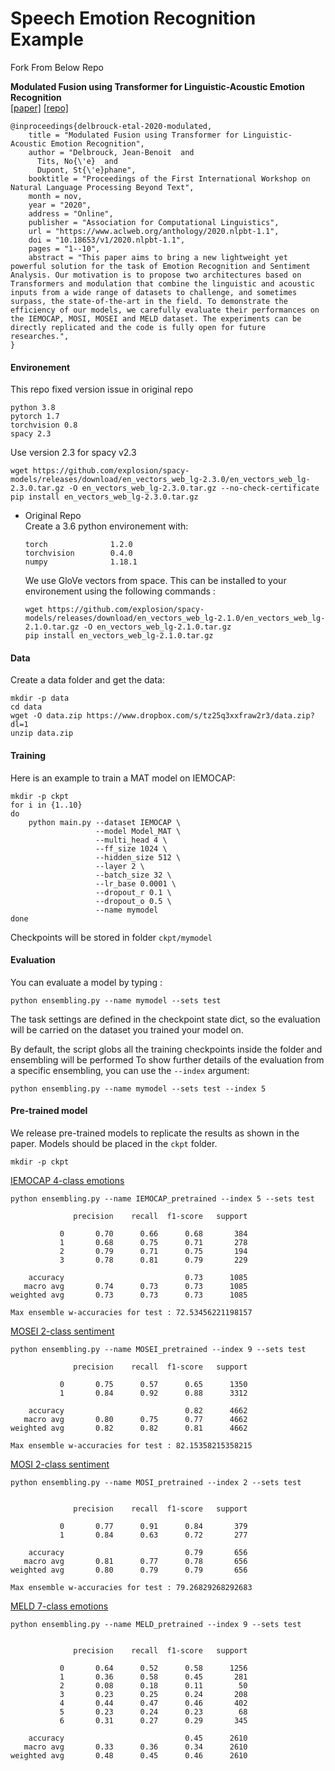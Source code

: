 # Speech Emotion Recognition Example
Fork From Below Repo 

**Modulated Fusion using Transformer for Linguistic-Acoustic Emotion Recognition**  
[[paper]](https://arxiv.org/abs/2010.02057) [[repo]](https://github.com/jbdel/modulated_fusion_transformer)

```
@inproceedings{delbrouck-etal-2020-modulated,
    title = "Modulated Fusion using Transformer for Linguistic-Acoustic Emotion Recognition",
    author = "Delbrouck, Jean-Benoit  and
      Tits, No{\'e}  and
      Dupont, St{\'e}phane",
    booktitle = "Proceedings of the First International Workshop on Natural Language Processing Beyond Text",
    month = nov,
    year = "2020",
    address = "Online",
    publisher = "Association for Computational Linguistics",
    url = "https://www.aclweb.org/anthology/2020.nlpbt-1.1",
    doi = "10.18653/v1/2020.nlpbt-1.1",
    pages = "1--10",
    abstract = "This paper aims to bring a new lightweight yet powerful solution for the task of Emotion Recognition and Sentiment Analysis. Our motivation is to propose two architectures based on Transformers and modulation that combine the linguistic and acoustic inputs from a wide range of datasets to challenge, and sometimes surpass, the state-of-the-art in the field. To demonstrate the efficiency of our models, we carefully evaluate their performances on the IEMOCAP, MOSI, MOSEI and MELD dataset. The experiments can be directly replicated and the code is fully open for future researches.",
}
```

#### Environement

This repo fixed version issue in original repo

```
python 3.8
pytorch 1.7
torchvision 0.8
spacy 2.3
```
Use version 2.3 for spacy v2.3
```
wget https://github.com/explosion/spacy-models/releases/download/en_vectors_web_lg-2.3.0/en_vectors_web_lg-2.3.0.tar.gz -O en_vectors_web_lg-2.3.0.tar.gz --no-check-certificate     
pip install en_vectors_web_lg-2.3.0.tar.gz
```

- Original Repo  
   Create a 3.6 python environement with:
   ```
   torch              1.2.0    
   torchvision        0.4.0   
   numpy              1.18.1    
   ```
    
   We use GloVe vectors from space. This can be installed to your environement using the following commands :
   ```
   wget https://github.com/explosion/spacy-models/releases/download/en_vectors_web_lg-2.1.0/en_vectors_web_lg-2.1.0.tar.gz -O en_vectors_web_lg-2.1.0.tar.gz
   pip install en_vectors_web_lg-2.1.0.tar.gz
   ```

#### Data

Create a data folder and get the data:
```
mkdir -p data
cd data
wget -O data.zip https://www.dropbox.com/s/tz25q3xxfraw2r3/data.zip?dl=1
unzip data.zip
```

#### Training

Here is an example to train a MAT model on IEMOCAP:

```
mkdir -p ckpt
for i in {1..10}
do
    python main.py --dataset IEMOCAP \
                   --model Model_MAT \
                   --multi_head 4 \
                   --ff_size 1024 \
                   --hidden_size 512 \
                   --layer 2 \
                   --batch_size 32 \
                   --lr_base 0.0001 \
                   --dropout_r 0.1 \
                   --dropout_o 0.5 \
                   --name mymodel
done

```
Checkpoints will be stored in folder `ckpt/mymodel`

#### Evaluation 

You can evaluate a model by typing : 
```
python ensembling.py --name mymodel --sets test
```
The task settings are defined in the checkpoint state dict, so the evaluation will be carried on the dataset you trained your model on.

By default, the script globs all the training checkpoints inside the folder and ensembling will be performed
To show further details of the evaluation from a specific ensembling, you can use the `--index` argument:
```
python ensembling.py --name mymodel --sets test --index 5
```

#### Pre-trained model  
We release pre-trained models to replicate the results as shown in the paper. Models should be placed in the `ckpt` folder.
```
mkdir -p ckpt
```

[IEMOCAP 4-class emotions](https://www.dropbox.com/s/wzoiwrtc9m3nb78/IEMOCAP_pretrained.zip?dl=1)
```
python ensembling.py --name IEMOCAP_pretrained --index 5 --sets test

              precision    recall  f1-score   support

           0       0.70      0.66      0.68       384
           1       0.68      0.75      0.71       278
           2       0.79      0.71      0.75       194
           3       0.78      0.81      0.79       229

    accuracy                           0.73      1085
   macro avg       0.74      0.73      0.73      1085
weighted avg       0.73      0.73      0.73      1085

Max ensemble w-accuracies for test : 72.53456221198157
```

[MOSEI 2-class sentiment](https://www.dropbox.com/s/t2p8soswt9t1ii4/MOSEI_pretrained.zip?dl=1)
```
python ensembling.py --name MOSEI_pretrained --index 9 --sets test

              precision    recall  f1-score   support

           0       0.75      0.57      0.65      1350
           1       0.84      0.92      0.88      3312

    accuracy                           0.82      4662
   macro avg       0.80      0.75      0.77      4662
weighted avg       0.82      0.82      0.81      4662

Max ensemble w-accuracies for test : 82.15358215358215
```

[MOSI 2-class sentiment](https://www.dropbox.com/s/zw4a9ukk1npzt9r/MOSI_pretrained.zip?dl=1)
```
python ensembling.py --name MOSI_pretrained --index 2 --sets test


              precision    recall  f1-score   support

           0       0.77      0.91      0.84       379
           1       0.84      0.63      0.72       277

    accuracy                           0.79       656
   macro avg       0.81      0.77      0.78       656
weighted avg       0.80      0.79      0.79       656

Max ensemble w-accuracies for test : 79.26829268292683
```
[MELD 7-class emotions](https://www.dropbox.com/s/458h1ze6cic3h1l/MELD_pretrained.zip?dl=1)
```
python ensembling.py --name MELD_pretrained --index 9 --sets test


              precision    recall  f1-score   support

           0       0.64      0.52      0.58      1256
           1       0.36      0.58      0.45       281
           2       0.08      0.18      0.11        50
           3       0.23      0.25      0.24       208
           4       0.44      0.47      0.46       402
           5       0.23      0.24      0.23        68
           6       0.31      0.27      0.29       345

    accuracy                           0.45      2610
   macro avg       0.33      0.36      0.34      2610
weighted avg       0.48      0.45      0.46      2610
```

